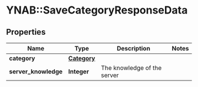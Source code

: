 # YNAB::SaveCategoryResponseData

## Properties
Name | Type | Description | Notes
------------ | ------------- | ------------- | -------------
**category** | [**Category**](Category.md) |  | 
**server_knowledge** | **Integer** | The knowledge of the server | 


